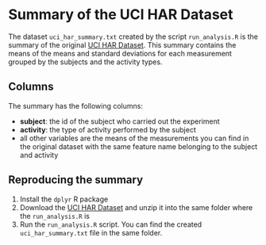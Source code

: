 # Summary of the UCI HAR Dataset

The dataset ```uci_har_summary.txt``` created by the script ```run_analysis.R``` is the summary of the original [UCI HAR Dataset](http://archive.ics.uci.edu/ml/datasets/Human+Activity+Recognition+Using+Smartphones). This summary contains the means of the means and standard deviations for each measurement grouped by the subjects and the activity types.

## Columns

The summary has the following columns:
- **subject**: the id of the subject who carried out the experiment
- **activity**: the type of activity performed by the subject
- all other variables are the means of the measurements you can find in the original dataset with the same feature name belonging to the subject and activity

## Reproducing the summary
1. Install the ```dplyr``` R package
2. Download the [UCI HAR Dataset](http://archive.ics.uci.edu/ml/datasets/Human+Activity+Recognition+Using+Smartphones) and unzip it into the same folder where the ```run_analysis.R``` is
3. Run the ```run_analysis.R``` script. You can find the created ```uci_har_summary.txt``` file in the same folder.
